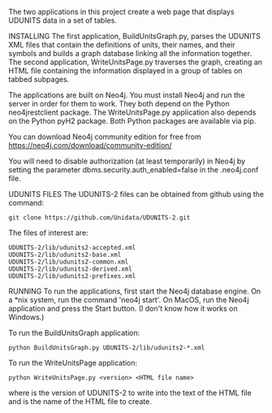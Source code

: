 The two applications in this project create a web page that displays UDUNITS data in a set of tables.

INSTALLING
The first application, BuildUnitsGraph.py, parses the UDUNITS XML files that contain the definitions of units, their names, and their symbols and builds a graph database linking all the information together. The second application, WriteUnitsPage.py traverses the graph, creating an HTML file containing the information displayed in a group of tables on tabbed subpages.

The applications are built on Neo4j. You must install Neo4j and run the server in order for them to work. They both depend on the Python neo4jrestclient package. The WriteUnitsPage.py application also depends on the Python pyH2 package. Both Python packages are available via pip.

You can download Neo4j community edition for free from https://neo4j.com/download/community-edition/

You will need to disable authorization (at least temporarily) in Neo4j by setting the parameter dbms.security.auth_enabled=false in the .neo4j.conf file.

UDUNITS FILES
The UDUNITS-2 files can be obtained from github using the command:

    git clone https://github.com/Unidata/UDUNITS-2.git

The files of interest are:

    UDUNITS-2/lib/udunits2-accepted.xml
    UDUNITS-2/lib/udunits2-base.xml
    UDUNITS-2/lib/udunits2-common.xml
    UDUNITS-2/lib/udunits2-derived.xml
    UDUNITS-2/lib/udunits2-prefixes.xml

RUNNING
To run the applications, first start the Neo4j database engine. On a *nix system, run the command 'neo4j start'. On MacOS, run the Neo4j application and press the Start button. (I don't know how it works on Windows.)

To run the BuildUnitsGraph application:

    python BuildUnitsGraph.py UDUNITS-2/lib/udunits2-*.xml

To run the WriteUnitsPage application:

    python WriteUnitsPage.py <version> <HTML file name>

where <version> is the version of UDUNITS-2 to write into the text of the HTML file and <HTML file name> is the name of the HTML file to create.
